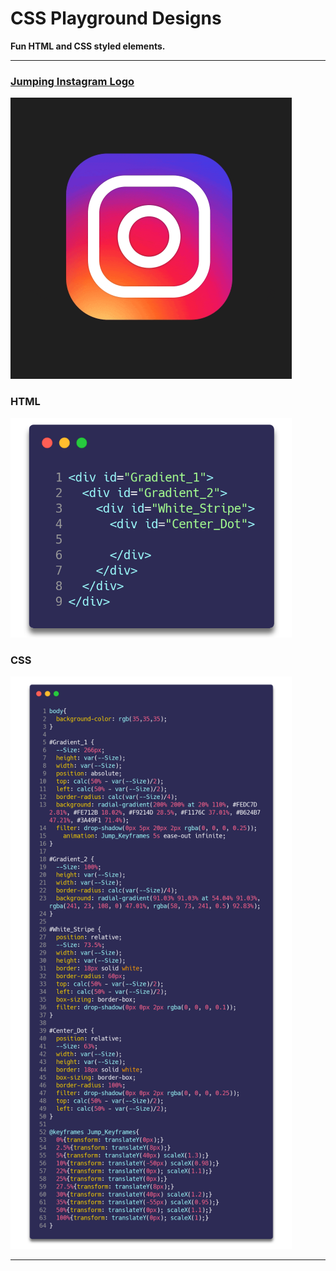 # CSS Playground Designs
<b>Fun HTML and CSS styled elements.</b>

<hr>

### [Jumping Instagram Logo](https://github.com/MichaelTr7/CSS-Playground-Designs/tree/main/Jumping%20Instagram%20Logo)

<img src="./Jumping Instagram Logo/Animation.gif" width = "450">

<h3>HTML</h3>

<img src="./Jumping Instagram Logo/HTML.png" width = "450">

<h3>CSS</h3>

<img src="./Jumping Instagram Logo/CSS.png" width = "450">

<hr>
